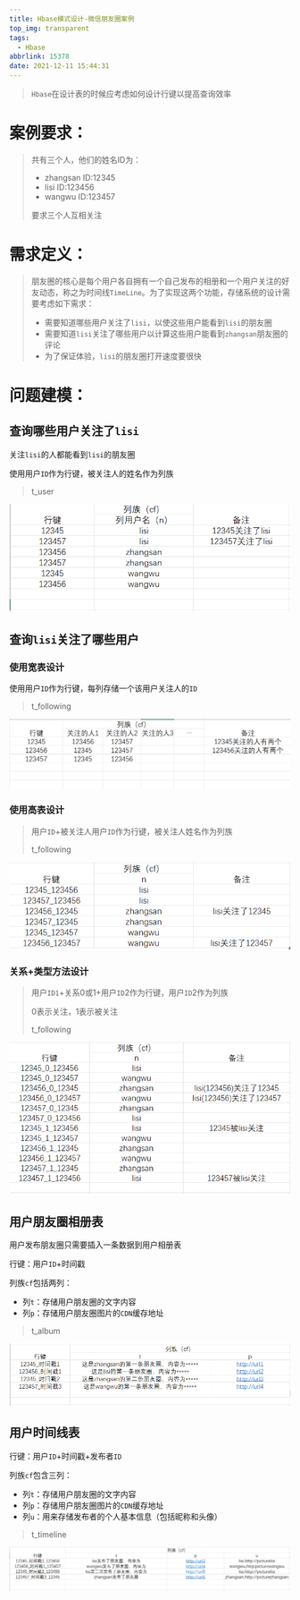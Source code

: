 ```yaml
---
title: Hbase模式设计-微信朋友圈案例
top_img: transparent
tags:
  - Hbase
abbrlink: 15378
date: 2021-12-11 15:44:31
---
```


> `Hbase`在设计表的时候应考虑如何设计行键以提高查询效率

# 案例要求：

> 共有三个人，他们的姓名ID为：
>
> - zhangsan  ID:12345
> - lisi  ID:123456
> - wangwu   ID:123457
>
> 要求三个人互相关注

# 需求定义：

> 朋友圈的核心是每个用户各自拥有一个自己发布的相册和一个用户关注的好友动态，称之为时间线`TimeLine`。为了实现这两个功能，存储系统的设计需要考虑如下需求：
>
> - 需要知道哪些用户关注了`lisi`，以使这些用户能看到`lisi`的朋友圈
> - 需要知道`lisi`关注了哪些用户以计算这些用户能看到`zhangsan`朋友圈的评论
> - 为了保证体验，`lisi`的朋友圈打开速度要很快

# 问题建模：

## 查询哪些用户关注了`lisi`

关注`lisi`的人都能看到`lisi`的朋友圈

使用用户`ID`作为行键，被关注人的姓名作为列族

> t_user

![](Hbase模式设计-微信朋友圈案例/1.png)

## 查询`lisi`关注了哪些用户

### 使用宽表设计

使用用户`ID`作为行键，每列存储一个该用户关注人的`ID`

> t_following

<img src="Hbase模式设计-微信朋友圈案例/2.png" style="zoom:80%;" />

### 使用高表设计

> 用户`ID`+被关注人用户`ID`作为行键，被关注人姓名作为列族
>
> t_following

<img src="Hbase模式设计-微信朋友圈案例/3.png"  />

### 关系+类型方法设计

> 用户`ID1`+关系0或1+用户`ID`2作为行键，用户`ID`2作为列族
>
> 0表示关注，1表示被关注 
>
> t_following

![](Hbase模式设计-微信朋友圈案例/4.png)

## 用户朋友圈相册表

用户发布朋友圈只需要插入一条数据到用户相册表

行键：用户`ID`+时间戳

列族`cf`包括两列：

- 列`t`：存储用户朋友圈的文字内容
- 列`p`：存储用户朋友圈图片的`CDN`缓存地址

> t_album

![](Hbase模式设计-微信朋友圈案例/5.png)

## 用户时间线表

行键：用户`ID`+时间戳+发布者`ID`

列族`cf`包含三列：

- 列`t`：存储用户朋友圈的文字内容
- 列`p`：存储用户朋友圈图片的`CDN`缓存地址
- 列`u`：用来存储发布者的个人基本信息（包括昵称和头像）

> t_timeline

![](Hbase模式设计-微信朋友圈案例/6.png)
